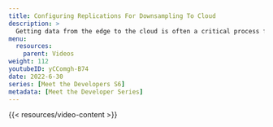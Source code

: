 ```yaml
---
title: Configuring Replications For Downsampling To Cloud
description: >
  Getting data from the edge to the cloud is often a critical process for IoT and IIoT processes. Here, Sam Dillard describes how to configure the Edge Data Replication (EDR) feature in InfluxDB, which automates the transfer of data from the edge to the cloud in a reliable, durable way.
menu:
  resources:
    parent: Videos
weight: 112
youtubeID: yCComgh-B74
date: 2022-6-30
series: [Meet the Developers S6]
metadata: [Meet the Developer Series]
---
```


{{< resources/video-content >}}
